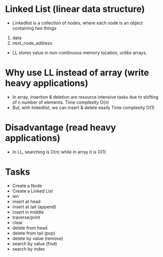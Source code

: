 

# Linked List (linear data structure)
- Linkedlist is a collection of nodes, where each node is an object containing two things
1. data
2. next_node_address
- LL stores value in non-continuous memory location, unlike arrays.



# Why use LL instead of array (write heavy applications)
- In array, insertion & deletion are resource intensive tasks due to shifting of n number of elements. Time complexity O(n)
- But, with linkedlist, we can insert & delete easily Time complexity O(1)



# Disadvantage (read heavy applications)
- In LL, searching is O(n) while in array it is O(1)


# Tasks
- Create a Node
- Create a Linked List
- len
- insert at head
- insert at tail (append)
- insert in middle
- traverse/print
- clear
- delete from head
- delete from tail (pop)
- delete by value (remove)
- search by value (find)
- search by index

